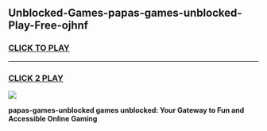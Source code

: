 
## Unblocked-Games-papas-games-unblocked-Play-Free-ojhnf
<h3>
<a href="https://premium76.site?title=papas-games-unblocked&ref=18A1">CLICK TO PLAY</a></h3>
<hr>

<h3>
<a href="https://premium76.site?title=papas-games-unblocked&ref=18A1">CLICK 2 PLAY</a>
  
</h3>

<a href="https://premium76.site?title=papas-games-unblocked&ref=18A1"><img src="https://clearcache.store/games.png"></a>


**papas-games-unblocked games unblocked: Your Gateway to Fun and Accessible Online Gaming**
